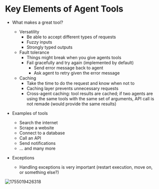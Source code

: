 # Key Elements of Agent Tools

- What makes a great tool?
	- Versatility
		- Be able to accept different types of requests
		- Fuzzy inputs
		- Strongly typed outputs
	- Fault tolerance
		- Things might break when you give agents tools
		- Fail gracefully and try again (implemented by default)
			- Send error message back to agent
			- Ask agent to retry given the error message
	- Caching
		- Take the time to do the request and know when not to
		- Caching layer prevents unnecessary requests
		- Cross-agent caching: tool results are cached; if two agents are using the same tools with the same set of arguments, API call is not remade (would provide the same results)

- Examples of tools
	- Search the internet
	- Scrape a website
	- Connect to a database
	- Call an API
	- Send notifications
	- ... and many more

- Exceptions
	- Handling exceptions is very important (restart execution, move on, or something else?)

![1755019426318](image/KeyElementsofAgentTools/1755019426318.png)